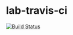 # lab-travis-ci
[![Build Status](https://app.travis-ci.com/iriswhhh/lab-travis-ci.svg?branch=main)](https://app.travis-ci.com/iriswhhh/lab-travis-ci)
